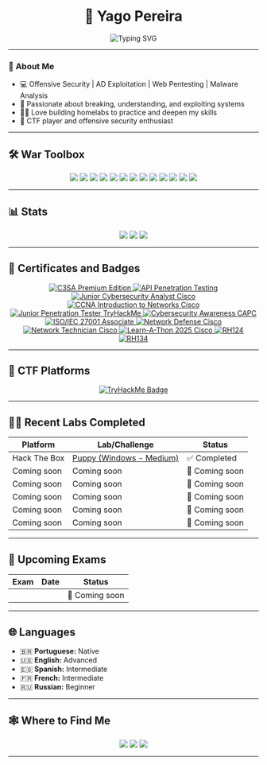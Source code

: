 <h1 align="center">👾 Yago Pereira</h1>

<p align="center">
  <img src="https://readme-typing-svg.demolab.com?font=Fira+Code&size=22&pause=1000&color=%2300FF00&center=true&vCenter=true&width=600&lines=Cybersecurity+Enthusiast;Red+Team+%7C+Pentest+%7C+AD+Exploitation;Reverse+Engineering%0A%7C%0AMalware+Analysis;Offensive+Security+Researcher" alt="Typing SVG" />
</p>

---

### 🧠 **About Me**
- 💻 Offensive Security | AD Exploitation | Web Pentesting | Malware Analysis  
- 🏹 Passionate about breaking, understanding, and exploiting systems  
- 🏴‍☠️ Love building homelabs to practice and deepen my skills  
- 🚩 CTF player and offensive security enthusiast  

---

## 🛠️ **War Toolbox**
<p align="center">
  <img src="https://img.shields.io/badge/Burp_Suite-FCA121?style=for-the-badge&logoColor=white"/>
  <img src="https://img.shields.io/badge/BloodHound-990000?style=for-the-badge&logoColor=white"/>
  <img src="https://img.shields.io/badge/CrackMapExec-1c1c1c?style=for-the-badge&logoColor=white"/>
  <img src="https://img.shields.io/badge/Impacket-0082C9?style=for-the-badge&logoColor=white"/>
  <img src="https://img.shields.io/badge/Kerbrute-FF0000?style=for-the-badge&logoColor=white"/>
  <img src="https://img.shields.io/badge/Responder-000000?style=for-the-badge&logoColor=white"/>
  <img src="https://img.shields.io/badge/LDAPDomainDump-0078D4?style=for-the-badge&logoColor=white"/>
  <img src="https://img.shields.io/badge/Certipy-0082C9?style=for-the-badge&logoColor=white"/>
  <img src="https://img.shields.io/badge/FFUF-000000?style=for-the-badge&logoColor=white"/>
  <img src="https://img.shields.io/badge/SQLmap-000000?style=for-the-badge&logoColor=red"/>
  <img src="https://img.shields.io/badge/IDA_Pro-000000?style=for-the-badge&logoColor=white"/>
  <img src="https://img.shields.io/badge/Ghidra-F80000?style=for-the-badge&logoColor=white"/>
  <img src="https://img.shields.io/badge/Wireshark-1679A7?style=for-the-badge&logo=wireshark&logoColor=white"/>
</p>

---

## 📊 **Stats**
<p align="center">
  <img src="https://github-readme-stats.vercel.app/api?username=LuanGonzaga&show_icons=true&theme=radical&hide_border=true"/>
  <img src="https://github-readme-streak-stats.herokuapp.com/?user=LuanGonzaga&theme=radical&hide_border=true"/>
  <img src="https://github-readme-stats.vercel.app/api/top-langs/?username=LuanGonzaga&layout=compact&theme=radical&hide_border=true"/>
</p>

---

## 🏅 **Certificates and Badges**
<p align="center"> 
  <a href="https://app.kajabi.com/certificates/a4409779"> 
    <img src="https://img.shields.io/badge/C3SA%20Premium%20Edition-CyberWarFare%20Labs-8B0000?style=for-the-badge" alt="C3SA Premium Edition"> 
  </a> 
  <a href="https://www.credly.com/badges/f99103af-4c26-40b8-b010-cb65c5ef0f59/linked_in_profile"> 
    <img src="https://img.shields.io/badge/API%20Penetration%20Testing-APIsec%20University-2E8B57?style=for-the-badge" alt="API Penetration Testing"> 
  </a> 
  <a href="https://www.credly.com/badges/208d11c2-3c5d-4f9f-8f9c-73a76bc9c0f1/linked_in_profile"> 
    <img src="https://img.shields.io/badge/Junior%20Cybersecurity%20Analyst-Cisco-1BA0D7?style=for-the-badge&logo=cisco&logoColor=white" alt="Junior Cybersecurity Analyst Cisco"> 
  </a> 
  <a href="https://www.credly.com/earner/earned/badge/26a60a1d-4c84-4a38-8bdf-e4730bf6da5a"> 
    <img src="https://img.shields.io/badge/CCNA%3A%20Introduction%20to%20Networks-Cisco-1BA0D7?style=for-the-badge&logo=cisco&logoColor=white" alt="CCNA Introduction to Networks Cisco"> 
  </a>
  <a href="https://tryhackme-certificates.s3-eu-west-1.amazonaws.com/THM-IF08RGZECH.png"> 
    <img src="https://img.shields.io/badge/Junior%20Penetration%20Tester%20Path-TryHackMe-E60000?style=for-the-badge&logo=tryhackme&logoColor=white" alt="Junior Penetration Tester TryHackMe"> 
  </a> 
  <a href="https://www.credly.com/badges/0fe2dcff-f8b9-4ca8-b506-8e676c90fd1f/linked_in_profile"> 
    <img src="https://img.shields.io/badge/Cybersecurity%20Awareness-CertiProf-FF9800?style=for-the-badge" alt="Cybersecurity Awareness CAPC"> 
  </a> 
  <a href="https://www.skillfront.com/Badges/32546498824241"> 
    <img src="https://img.shields.io/badge/ISO/IEC%2027001%20Associate-SkillFront-004C97?style=for-the-badge" alt="ISO/IEC 27001 Associate"> 
  </a> 
  <a href="https://www.credly.com/badges/5b9b9fac-d663-4b01-b9d0-3cbc9ecccc4f/linked_in_profile"> 
    <img src="https://img.shields.io/badge/Network%20Defense-Cisco-1BA0D7?style=for-the-badge&logo=cisco&logoColor=white" alt="Network Defense Cisco"> 
  </a> 
  <a href="https://www.credly.com/badges/95693d6b-3508-47c3-8558-cbc5986a2b8a/linked_in_profile"> 
    <img src="https://img.shields.io/badge/Network%20Technician-Cisco-1BA0D7?style=for-the-badge&logo=cisco&logoColor=white" alt="Network Technician Cisco"> 
  </a> 
  <a href="https://www.credly.com/badges/a3116f84-a2dc-45a5-bb4e-192eeac10ec2/linked_in_profile"> 
    <img src="https://img.shields.io/badge/Learn--A--Thon%202025-Cisco-1BA0D7?style=for-the-badge&logo=cisco&logoColor=white" alt="Learn-A-Thon 2025 Cisco"> 
  </a> 
  <a href="https://www.linkedin.com/in/luangonzagaa/details/certifications/1713813721365/single-media-viewer/?type=DOCUMENT&profileId=ACoAADxLyPIBXzbbLR3S9Qj6qVtINv8A_9S9Hvc"> 
    <img src="https://img.shields.io/badge/Red%20Hat%20System%20Administration%20I%20(RH124)-EE0000?style=for-the-badge&logo=redhat&logoColor=white" alt="RH124"> 
  </a> 
  <a href="https://www.linkedin.com/in/luangonzagaa/details/certifications/1716667349053/single-media-viewer/?profileId=ACoAADxLyPIBXzbbLR3S9Qj6qVtINv8A_9S9Hvc"> 
    <img src="https://img.shields.io/badge/Red%20Hat%20System%20Administration%20II%20(RH134)-EE0000?style=for-the-badge&logo=redhat&logoColor=white" alt="RH134"> 
  </a> 
</p>


---

## 👾 CTF Platforms

<p align="center">
  <a href="https://tryhackme.com/p/pwnedby" target="_blank" rel="noopener noreferrer">
    <img src="https://tryhackme-badges.s3.amazonaws.com/pwnedby.png?update=3" alt="TryHackMe Badge" />
  </a>
</p>

---

## 🏴‍☠️ **Recent Labs Completed**

| Platform         | Lab/Challenge                                                                           | Status            |
|------------------|-----------------------------------------------------------------------------------------|-------------------|
| Hack The Box     |  [Puppy (Windows - Medium)](https://www.hackthebox.com/achievement/machine/2089161/661) | ✅ Completed     |
| Coming soon      | Coming soon                                                                             | 🔄 Coming soon   |
| Coming soon      | Coming soon                                                                             | 🔄 Coming soon   |
| Coming soon      | Coming soon                                                                             | 🔄 Coming soon   |
| Coming soon      | Coming soon                                                                             | 🔄 Coming soon   |
| Coming soon      | Coming soon                                                                             | 🔄 Coming soon   |

---

## 📅 **Upcoming Exams**
| Exam                               | Date         | Status       |
|------------------------------------|--------------|--------------|
|                                    |              |🔄 Coming soon|

---

## 🌐 **Languages**
- 🇧🇷 **Portuguese:** Native  
- 🇺🇸 **English:** Advanced  
- 🇪🇸 **Spanish:** Intermediate  
- 🇫🇷 **French:** Intermediate  
- 🇷🇺 **Russian:** Beginner  

---

## 🕸️ **Where to Find Me**
<p align="center">
  <a href="https://github.com/LuanGonzaga"><img src="https://img.shields.io/badge/GitHub-000?style=for-the-badge&logo=github&logoColor=white"/></a>
  <a href="https://www.linkedin.com/in/luangonzagaa/"><img src="https://img.shields.io/badge/LinkedIn-0077B5?style=for-the-badge&logo=linkedin&logoColor=white"/></a>
  <a href="https://tryhackme.com/p/pwnedby"><img src="https://img.shields.io/badge/TryHackMe-FF0000?style=for-the-badge&logo=tryhackme&logoColor=white"/></a>
</p>

---
